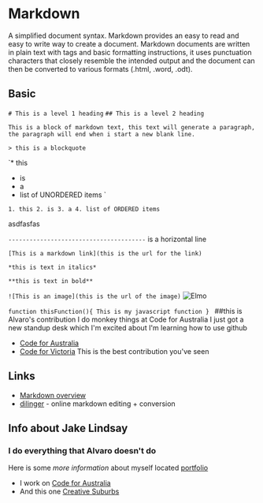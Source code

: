 # Markdown
A simplified document syntax. Markdown provides an easy to read and easy to write way to create a document. Markdown documents are written in plain text with tags and basic formatting instructions, it uses punctuation characters that closely resemble the intended output and the document can then be converted to various formats (.html, .word, .odt).

## Basic

`# This is a level 1 heading`
`## This is a level 2 heading`

`This is a block of markdown text, this text will generate a paragraph, the paragraph will end when i start a new blank line.`

`> this is a blockquote`

`* this
* is
* a
* list of UNORDERED items
`

`1. this
2. is
3. a
4. list of ORDERED items
`

asdfasfas

`---------------------------------------` is a horizontal line

`[This is a markdown link](this is the url for the link)`

`*this is text in italics*`

`**this is text in bold**`

`![This is an image](this is the url of the image)`
![Elmo](http://gph.is/1hdXxKo)

`function thisFunction(){
  This is my javascript function
}
`
##this is Alvaro's contribution
I do monkey things at Code for Australia
I just got a new standup desk which I'm excited about
I'm learning how to use github
* [Code for Australia](http://www.codeforaustralia.org/)
* [Code for Victoria](http://www.codeforvictoria.org/)
This is the best contribution you've seen

## Links
* [Markdown overview](http://daringfireball.net/projects/markdown/syntax)
* [dilinger](http://dillinger.io) - online markdown editing + conversion

## Info about Jake Lindsay
### I do everything that Alvaro doesn't do

Here is some *more information* about myself located [portfolio](htt://jacoblindsay.com.au)
* I work on [Code for Australia](http://codeforaustralia.org)
* And this one [Creative Suburbs](http://creativesuburbs.com)


